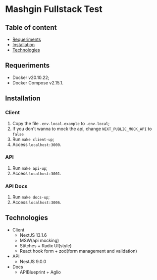 # Mashgin Fullstack Test

## Table of content

- [Requeriments](#requeriments)
- [Installation](#installation)
- [Technologies](#technologies)

## Requeriments

- Docker v20.10.22;
- Docker Compose v2.15.1.

## Installation

### Client

1. Copy the file `.env.local.example` to `.env.local`;
1. If you don't wanna to mock the api, change `NEXT_PUBLIC_MOCK_API` to `false`
1. Run `make client-up`;
2. Access `localhost:3000`.

### API

1. Run `make api-up`;
2. Access `localhost:3001`.

### API Docs

1. Run `make docs-up`;
2. Access `localhost:3006`.

## Technologies

- Client
  - NextJS 13.1.6
  - MSW(api mocking)
  - Stitches + Radix UI(style)
  - React hook form + zod(form management and validation)
- API
  - NestJS 9.0.0
- Docs
  - APIBlueprint + Aglio
